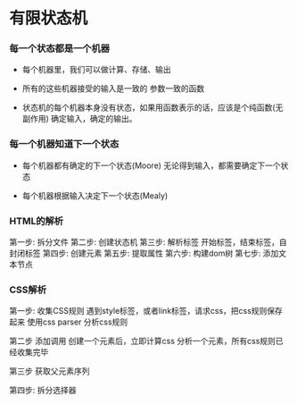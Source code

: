 # 有限状态机

### 每一个状态都是一个机器
* 每个机器里，我们可以做计算、存储、输出
* 所有的这些机器接受的输入是一致的
参数一致的函数

* 状态机的每个机器本身没有状态，如果用函数表示的话，应该是个纯函数(无副作用)
确定输入，确定的输出。

### 每一个机器知道下一个状态
* 每个机器都有确定的下一个状态(Moore)
无论得到输入，都需要确定下一个状态

* 每个机器根据输入决定下一个状态(Mealy)

### HTML的解析
第一步: 拆分文件
第二步: 创建状态机
第三步: 解析标签 开始标签，结束标签，自封闭标签
第四步: 创建元素
第五步: 提取属性
第六步: 构建dom树
第七步: 添加文本节点

### CSS解析
第一步: 收集CSS规则
遇到style标签，或者link标签，请求css，把css规则保存起来
使用css parser 分析css规则

第二步 添加调用
创建一个元素后，立即计算css
分析一个元素，所有css规则已经收集完毕

第三步 获取父元素序列

第四步: 拆分选择器

